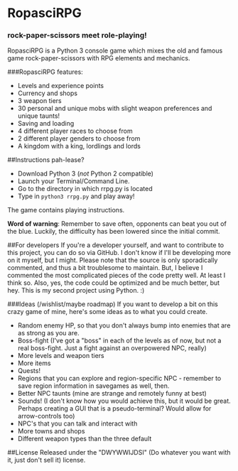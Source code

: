 # RopasciRPG
### rock-paper-scissors meet role-playing!

RopasciRPG is a Python 3 console game which mixes the old and famous game rock-paper-scissors with RPG elements and mechanics.

###RopasciRPG features:
* Levels and experience points
* Currency and shops
* 3 weapon tiers
* 30 personal and unique mobs with slight weapon preferences and unique taunts!
* Saving and loading
* 4 different player races to choose from
* 2 different player genders to choose from
* A kingdom with a king, lordlings and lords

##Instructions pah-lease?
* Download Python 3 (*not* Python 2 compatible)
* Launch your Terminal/Command Line.
* Go to the directory in which rrpg.py is located
* Type in `python3 rrpg.py` and play away!

The game contains playing instructions.

**Word of warning**: Remember to save often, opponents can beat you out of the blue. Luckily, the difficulty has been lowered since the initial commit.

##For developers
If you're a developer yourself, and want to contribute to this project, you can do so via GitHub. I don't know if I'll be developing more on it myself, but I might. Please note that the source is only sporadically commented, and thus a bit troublesome to maintain. But, I believe I commented the most complicated pieces of the code pretty well. At least I think so.
Also, yes, the code could be optimized and be much better, but hey. This is my second project using Python. :)

###Ideas (/wishlist/maybe roadmap)
If you want to develop a bit on this crazy game of mine, here's some ideas as to what you could create.
* Random enemy HP, so that you don't always bump into enemies that are as strong as you are.
* Boss-fight (I've got a "boss" in each of the levels as of now, but not a real boss-fight. Just a fight against an overpowered NPC, really)
* More levels and weapon tiers
* More items
* Quests!
* Regions that you can explore and region-specific NPC - remember to save region information in savegames as well, then.
* Better NPC taunts (mine are strange and remotely funny at best)
* Sounds! (I don't know how you would achieve this, but it would be great. Perhaps creating a GUI that is a pseudo-terminal? Would allow for arrow-controls too)
* NPC's that you can talk and interact with
* More towns and shops
* Different weapon types than the three default

##License
Released under the "DWYWWIJDSI" (Do whatever you want with it, just don't sell it) license.
